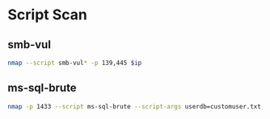 # Script Scan

## smb-vul

``` bash
nmap --script smb-vul* -p 139,445 $ip
```

## ms-sql-brute

``` bash
nmap -p 1433 --script ms-sql-brute --script-args userdb=customuser.txt,passdb=custompass.txt <host>
```